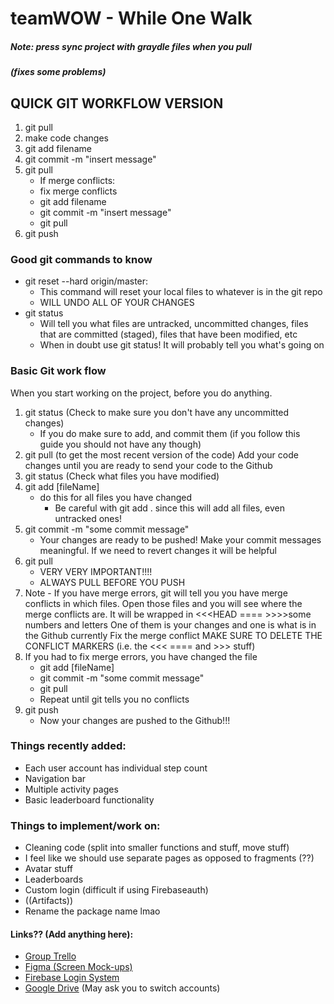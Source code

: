 # teamWOW - While One Walk

##### Note: press sync project with graydle files when you pull 
#####       (fixes some problems)

## QUICK GIT WORKFLOW VERSION
1. git pull
2. make code changes
3. git add filename
4. git commit -m "insert message"
5. git pull
	- If merge conflicts:
	- fix merge conflicts
	- git add filename
	- git commit -m "insert message"
	- git pull
6. git push

### Good git commands to know
- git reset --hard origin/master:
  - This command will reset your local files to whatever is in the git repo
  - WILL UNDO ALL OF YOUR CHANGES
- git status
  - Will tell you what files are untracked, uncommitted changes, files that are
    committed (staged), files that have been modified, etc
  - When in doubt use git status! It will probably tell you what's going on

### Basic Git work flow
When you start working on the project, before you do anything.
1. git status (Check to make sure you don't have any uncommitted changes)
    - If you do make sure to add, and commit them (if you follow this guide
	  you should not have any though)
2. git pull (to get the most recent version of the code)
Add your code changes until you are ready to send your code to the Github
3. git status (Check what files you have modified)
4. git add [fileName]
    - do this for all files you have changed
	  - Be careful with git add . since this will add all files, even untracked
    ones!
5. git commit -m "some commit message"
    - Your changes are ready to be pushed!
      Make your commit messages meaningful. If we need to revert changes it
      will be helpful
6. git pull
    - VERY VERY IMPORTANT!!!!
    - ALWAYS PULL BEFORE YOU PUSH
7. Note - If you have merge errors, git will tell you you have merge conflicts
    in which files. Open those files and you will see where the merge conflicts
    are. It will be wrapped in <<<HEAD ==== >>>>some numbers and letters
    One of them is your changes and one is what is in the Github currently
    Fix the merge conflict
    MAKE SURE TO DELETE THE CONFLICT MARKERS (i.e. the <<< ==== and >>> stuff)
8. If you had to fix merge errors, you have changed the file
    - git add [fileName]
    - git commit -m "some commit message"
    - git pull
    - Repeat until git tells you no conflicts
9. git push
    - Now your changes are pushed to the Github!!!

### Things recently added:
- Each user account has individual step count
- Navigation bar
- Multiple activity pages
- Basic leaderboard functionality

### Things to implement/work on:
- Cleaning code (split into smaller functions and stuff, move stuff)
- I feel like we should use separate pages as opposed to fragments (??)
- Avatar stuff
- Leaderboards
- Custom login (difficult if using Firebaseauth)
- ((Artifacts))
- Rename the package name lmao

#### Links?? (Add anything here):
- [Group Trello](https://trello.com/cs110teamwow/home)
- [Figma (Screen Mock-ups)](https://www.figma.com/file/Wj2YNnMflZunVORhykRdZ9EE/OneWalk)
- [Firebase Login System](https://firebase.google.com/docs/auth/android/firebaseui)
- [Google Drive](https://drive.google.com/drive/u/0/folders/0AG7pKDOP246NUk9PVA) (May ask you to switch accounts)
